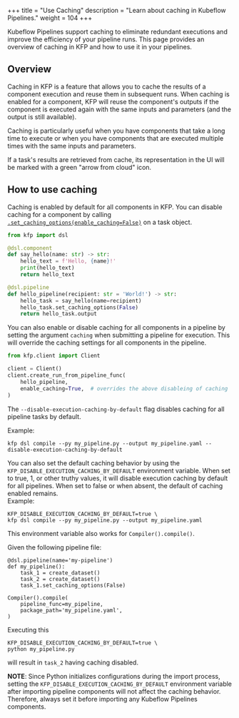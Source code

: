 +++
title = "Use Caching"
description = "Learn about caching in Kubeflow Pipelines."
weight = 104
+++

Kubeflow Pipelines support caching to eliminate redundant executions and improve
the efficiency of your pipeline runs. This page provides an overview of caching
in KFP and how to use it in your pipelines.

## Overview

Caching in KFP is a feature that allows you to cache the results of a component
execution and reuse them in subsequent runs. When caching is enabled for a
component, KFP will reuse the component's outputs if the component
is executed again with the same inputs and parameters (and the output is still
available).

Caching is particularly useful when you have components that take a long time to
execute or when you have components that are executed multiple times with the
same inputs and parameters.

If a task's results are retrieved from cache, its representation in the UI will
be marked with a green "arrow from cloud" icon.

## How to use caching

Caching is enabled by default for all components in KFP. You can disable caching
for a component by calling [`.set_caching_options(enable_caching=False)`](https://kubeflow-pipelines.readthedocs.io/en/latest/source/dsl.html#kfp.dsl.PipelineTask.set_caching_options) on a task object.

```python
from kfp import dsl

@dsl.component
def say_hello(name: str) -> str:
    hello_text = f'Hello, {name}!'
    print(hello_text)
    return hello_text

@dsl.pipeline
def hello_pipeline(recipient: str = 'World!') -> str:
    hello_task = say_hello(name=recipient)
    hello_task.set_caching_options(False)
    return hello_task.output
```

You can also enable or disable caching for all components in a pipeline by
setting the argument `caching` when submitting a pipeline for execution.
This will override the caching settings for all components in the pipeline.

```python
from kfp.client import Client

client = Client()
client.create_run_from_pipeline_func(
    hello_pipeline,
    enable_caching=True,  # overrides the above disableing of caching
)
```

The `--disable-execution-caching-by-default` flag disables caching for all pipeline tasks by default.

Example:
```
kfp dsl compile --py my_pipeline.py --output my_pipeline.yaml --disable-execution-caching-by-default
```

You can also set the default caching behavior by using the `KFP_DISABLE_EXECUTION_CACHING_BY_DEFAULT` environment variable. When set to true, 1, or other truthy values, it will disable execution caching by default for all pipelines. When set to false or when absent, the default of caching enabled remains.\
Example:
```
KFP_DISABLE_EXECUTION_CACHING_BY_DEFAULT=true \
kfp dsl compile --py my_pipeline.py --output my_pipeline.yaml
```
This environment variable also works for `Compiler().compile()`.

Given the following pipeline file:
```
@dsl.pipeline(name='my-pipeline')
def my_pipeline():
    task_1 = create_dataset()
    task_2 = create_dataset()
    task_1.set_caching_options(False)

Compiler().compile(
    pipeline_func=my_pipeline,
    package_path='my_pipeline.yaml',
)
```
Executing this
```
KFP_DISABLE_EXECUTION_CACHING_BY_DEFAULT=true \
python my_pipeline.py
```
will result in `task_2` having caching disabled.

**NOTE**: Since Python initializes configurations during the import process, setting the `KFP_DISABLE_EXECUTION_CACHING_BY_DEFAULT` environment variable after importing pipeline components will not affect the caching behavior. Therefore, always set it before importing any Kubeflow Pipelines components.